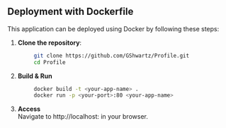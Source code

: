 
## Deployment with Dockerfile

This application can be deployed using Docker by following these steps:

1. **Clone the repository**:
   ```bash
        git clone https://github.com/GShwartz/Profile.git
        cd Profile
   ```

2. **Build & Run**
   ```bash
        docker build -t <your-app-name> .
        docker run -p <your-port>:80 <your-app-name>
   ```

3. **Access** 
    <br />
    Navigate to http://localhost:<your-port> in your browser.

<br />
